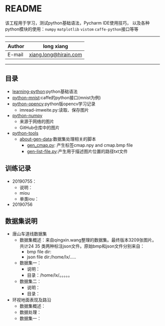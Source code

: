 README
=================
该工程用于学习，测试python基础语法，Pycharm IDE使用技巧，
以及各种python模块的使用：`numpy` `matplotlib` `vistom`
 `caffe-python`接口等等
 ****
|Author|long xiang|
|---|---
|E-mail|xiang.long@hirain.com
****
 ## 目录
* [learning-python](learning-python):python基础语法
* [python-mnist](python-mnist):caffe的python接口(mnist为例)
* [python-opencv](python-opencv):python版opencv学习记录
    * imread-imweite.py:读取、保存图片
* [python-numpy](python-numpy)
    * 来源于网络的图片
    * GitHub仓库中的图片
 * [python-tools](python-tools)
    * [about-gen-data](python-tools/about-gen-data):数据集处理相关的脚本
        * [gen_cmap.py](python-tools/about-gen-data/gen_cmap.py):
        产生标签cmap.npy and cmap.bmp file
        * [gen-list-file.py]():产生用于描述图片位置的路径txt文件
 
## 训练记录
* 20190755：
    * 说明：
    * miou
    * 单类iou：
* 20190756

## 数据集说明
* 唐山车道线数据集
    * 数据集概述：来自qingxin.wang整理的数据集。最终版本3209张图片。
    共计24 35 类两种标注json文件。原始bmp和json文件分别来自：
        * bmp file dir: 
        * json file dir:/home/lx/.....
    * 数据集一：
        * 说明：
        * 目录：/home/lx/。。。。。
    * 数据集二：
        * 说明：
        * 目录：
* 环视地面表现及路沿
    * 数据集概述：
    * 数据处理：
    * 数据集一：
    